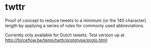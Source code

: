 # twttr
Proof of concept to reduce tweets to a minimum (or the 140 character) length by applying a series of rules for commonly used abbreviations.

Currently only available for Dutch tweets. Test version up at http://forceflow.be/temp/twttr/prototype/proto.html
